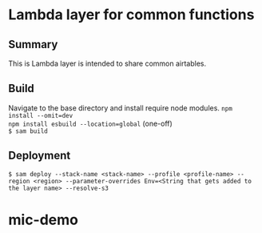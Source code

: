 # Lambda layer for common functions

## Summary

This is Lambda layer is intended to share common airtables.

## Build

Navigate to the base directory and install require node modules.
`npm install --omit=dev`  
`npm install esbuild --location=global` (one-off)  
`$ sam build`

## Deployment

`$ sam deploy --stack-name <stack-name> --profile <profile-name> --region <region> --parameter-overrides Env=<String that gets added to the layer name> --resolve-s3`

# mic-demo
